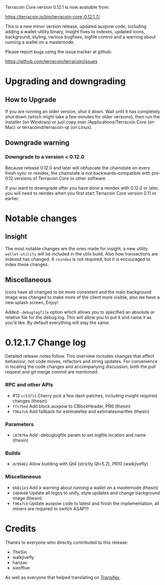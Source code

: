 Terracoin Core version 0.12.1 is now available from:

  <https://terracoin.io/bin/terracoin-core-0.12.1.7/>

This is a new minor version release, updated auxpow code, including adding a
wallet-utility binary, insight fixes to indexes, updated icons, background,
styling, various bugfixes, logfile control and a warning about running a
wallet on a masternode.

Please report bugs using the issue tracker at github:

  <https://github.com/terracoin/terracoin/issues>

Upgrading and downgrading
=========================

How to Upgrade
--------------

If you are running an older version, shut it down. Wait until it has completely
shut down (which might take a few minutes for older versions), then run the
installer (on Windows) or just copy over /Applications/Terracoin Core (on Mac)
or terracoind/terracoin-qt (on Linux).

Downgrade warning
-----------------

### Downgrade to a version < 0.12.0

Because release 0.12.0 and later will obfuscate the chainstate on every
fresh sync or reindex, the chainstate is not backwards-compatible with
pre-0.12 versions of Terracoin Core or other software.

If you want to downgrade after you have done a reindex with 0.12.0 or later,
you will need to reindex when you first start Terracoin Core version 0.11 or
earlier.

Notable changes
===============

Insight
-------

The most notable changes are the ones made for insight, a new utility
`wallet-utility` will be included in the utils build.  Also how transactions
are indexed has changed.  A `reindex` is not required, but it is encouraged to
index these changes.

Miscellaneous
-------------

Icons have all changed to be more consistent and the main background image was
changed to make more of the client more visible, also we have a new splash
screen, Enjoy!

Added `-debuglogfile` option which allows you to specified an absolute or
relative file for the debug.log.  This will allow you to put it and name it as
you'd like.  By default everything will stay the same.

0.12.1.7 Change log
===================

Detailed release notes follow. This overview includes changes that affect
behaviour, not code moves, refactors and string updates. For convenience in
locating the code changes and accompanying discussion, both the pull request and
git merge commit are mentioned.

### RPC and other APIs
- #13 `cc53711` Cherry pick a few dash patches, including insight required changes (thesin)
- `ffs75ed` Add block.auxpow to CBlockHeader, PR6 (thesin)
- `f96a7cb` Add fallback for estimatefee and estimatesmartfee (thesin)

### Parameters
- `c87876e` Add -debuglogfile param to set logfile location and name (thesin)

### Builds
- `dc99462` Allow building with Qt4 (strictly Qt<5.2), PR10 (walkjivefly)

### Miscellaneous
- `66811e3` Add a warning about running a wallet on a masternode (thesin)
- `240de00` Update all logos to unify, style updates and change background image (thesin)
- `f96a7cb` Update auxpow code to latest and finish the implementation, all miners are required to switch ASAP!!!

Credits
=======

Thanks to everyone who directly contributed to this release:

- TheSin
- walkjivefly
- hanzac
- sixoffive

As well as everyone that helped translating on [Transifex](https://www.transifex.com/projects/p/terracoin/).
